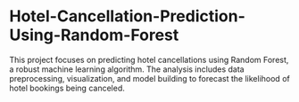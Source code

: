 # Hotel-Cancellation-Prediction-Using-Random-Forest
This project focuses on predicting hotel cancellations using Random Forest, a robust machine learning algorithm. The analysis includes data preprocessing, visualization, and model building to forecast the likelihood of hotel bookings being canceled.
